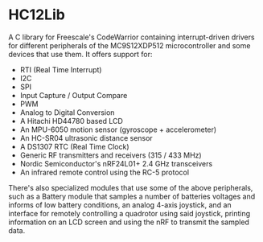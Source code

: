 HC12Lib
=======

A C library for Freescale's CodeWarrior containing interrupt-driven drivers for different peripherals of the MC9S12XDP512 microcontroller and some devices that use them.
It offers support for:
  - RTI (Real Time Interrupt)
  - I2C
  - SPI
  - Input Capture / Output Compare
  - PWM
  - Analog to Digital Conversion
  - A Hitachi HD44780 based LCD
  - An MPU-6050 motion sensor (gyroscope + accelerometer)
  - An HC-SR04 ultrasonic distance sensor
  - A DS1307 RTC (Real Time Clock)
  - Generic RF transmitters and receivers (315 / 433 MHz)
  - Nordic Semiconductor's nRF24L01+ 2.4 GHz transceivers
  - An infrared remote control using the RC-5 protocol
  
  There's also specialized modules that use some of the above peripherals, such as a Battery module that samples a number of batteries voltages and informs of low battery conditions, an analog 4-axis joystick, and an interface for remotely controlling a quadrotor using said joystick, printing information on an LCD screen and using the nRF to transmit the sampled data.